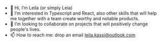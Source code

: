 - 👋 Hi, I’m Leila (or simply Leia)
- 👀 I’m interested in Typescript and React, also other skills that will help me together with a team create worthy and notable products.
- 💞️ I’m looking to collaborate on projects that will positively change people's lives.
- 📫 How to reach me: drop an email leila.kassi@outlook.com

<!---
Night-Cheza/Night-Cheza is a ✨ special ✨ repository because its `README.md` (this file) appears on your GitHub profile.
You can click the Preview link to take a look at your changes.
--->
